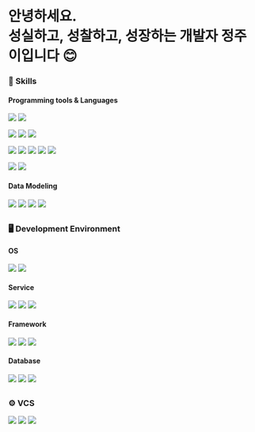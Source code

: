 # 안녕하세요. <br/> 성실하고, 성찰하고, 성장하는 개발자 정주이입니다 😊

### 💪 Skills

#### Programming tools & Languages
<a><img src="https://img.shields.io/badge/HTML5-E34F26?style=flat-square&logo=HTML5&logoColor=fff"/></a>
<a><img src="https://img.shields.io/badge/CSS3-1572B6?style=flat-square&logo=CSS3&logoColor=fff"/></a>

<a><img src="https://img.shields.io/badge/Java-0B6FB6?style=flat-square"/></a>
<a><img src="https://img.shields.io/badge/JSP-0B6FB6?style=flat-squar"/></a>
<a><img src="https://img.shields.io/badge/Eclipse-2C2255?style=flat-square&logo=Eclipse&logoColor=fff"/></a>

<a><img src="https://img.shields.io/badge/React-61DAFB?style=flat-square&logo=React&logoColor=fff"/></a>
<a><img src="https://img.shields.io/badge/JSX-8A53A6?style=flat-square&logoColor=fff"/></a>
<a><img src="https://img.shields.io/badge/JavaScript-F7DF1E?style=flat-square&logo=JavaScript&logoColor=fff"/></a>
<a><img src="https://img.shields.io/badge/jQuery-0769AD?style=flat-square&logo=jQuery&logoColor=fff"/></a>
<a><img src="https://img.shields.io/badge/Visual Studio Code-007ACC?style=flat-square&logo=VisualStudioCode&logoColor=fff"/></a>

<a><img src="https://img.shields.io/badge/Android App-34A853?style=flat-square&logo=Android&logoColor=fff"/></a>
<a><img src="https://img.shields.io/badge/Android Studio-3DDC84?style=flat-square&logo=AndroidStudio&logoColor=fff"/></a>

#### Data Modeling
<a><img src="https://img.shields.io/badge/Draw.io-E06D0C?style=flat-square&logoColor=fff"/></a>
<a><img src="https://img.shields.io/badge/ObjectAid-2C2255?style=flat-square&logoColor=fff"/></a>
<a><img src="https://img.shields.io/badge/ERMaster-F3D476?style=flat-square&logoColor=fff"/></a>
<a><img src="https://img.shields.io/badge/eXERD-E51C1B?style=flat-square&logoColor=fff"/></a>

##

### 🖥️ Development Environment

#### OS
<a><img src="https://img.shields.io/badge/Windows-0078D4?style=flat-square&logo=Windows&logoColor=fff"/></a>
<a><img src="https://img.shields.io/badge/Linux Ubuntu-E95420?style=flat-square&logo=Ubuntu&logoColor=fff"/></a>

#### Service
<a><img src="https://img.shields.io/badge/Apache Tomcat-F8DC75?style=flat-square&logo=ApacheTomcat&logoColor=000"/></a>
<a><img src="https://img.shields.io/badge/Node.js-5FA04E?style=flat-square&logo=nodedotjs&logoColor=fff"/></a>
<a><img src="https://img.shields.io/badge/Windows IIS-0078D4?style=flat-square&logo=Windows&logoColor=fff"/></a>

#### Framework
<a><img src="https://img.shields.io/badge/Spring-6DB33F?style=flat-square&logo=Spring&logoColor=fff"/></a>
<a><img src="https://img.shields.io/badge/SpringBoot-6DB33F?style=flat-square&logo=SpringBoot&logoColor=fff"/></a>
<a><img src="https://img.shields.io/badge/Bootstrap-7952B3?style=flat-square&logo=Bootstrap&logoColor=fff"/></a>

#### Database
<a><img src="https://img.shields.io/badge/Oracle VM VirtualBox-183A61?style=flat-square&logo=virtualbox&logoColor=fff"/></a>
<a><img src="https://img.shields.io/badge/Oracle-F80000?style=flat-square&logo=Oracle&logoColor=fff"/></a>
<a><img src="https://img.shields.io/badge/MySQL-4479A1?style=flat-square&logo=MySQL&logoColor=fff"/></a>

##

### ⚙️ VCS
<a><img src="https://img.shields.io/badge/Git-F05032?style=flat-square&logo=Git&logoColor=fff"/></a>
<a><img src="https://img.shields.io/badge/Github-181717?style=flat-square&logo=Github&logoColor=fff"/></a>
<a><img src="https://img.shields.io/badge/Sourcetree-0052CC?style=flat-square&logo=Sourcetree&logoColor=fff"/></a>

<!--
**juuii/juuii** is a ✨ _special_ ✨ repository because its `README.md` (this file) appears on your GitHub profile.

Here are some ideas to get you started:

- 🔭 I’m currently working on ...
- 🌱 I’m currently learning ...
- 👯 I’m looking to collaborate on ...
- 🤔 I’m looking for help with ...
- 💬 Ask me about ...
- 📫 How to reach me: ...
- 😄 Pronouns: ...
- ⚡ Fun fact: ...
-->






